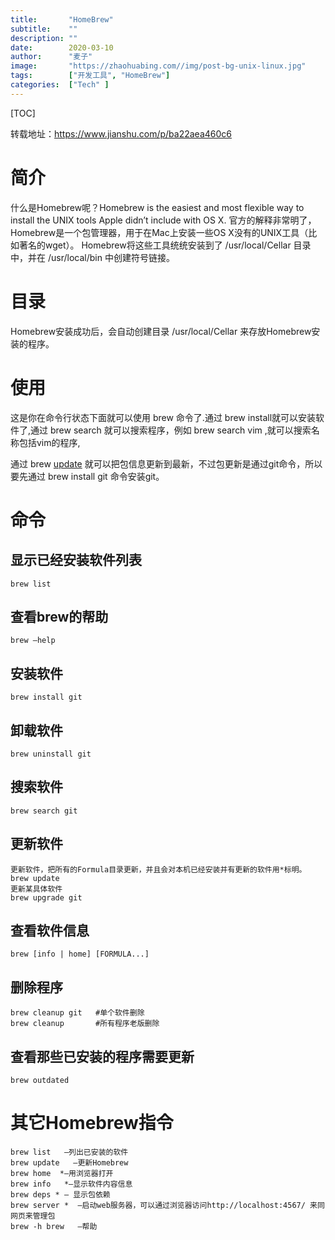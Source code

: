 ```yaml
---
title:       "HomeBrew"
subtitle:    ""
description: ""
date:        2020-03-10
author:      "麦子"
image:       "https://zhaohuabing.com//img/post-bg-unix-linux.jpg"
tags:        ["开发工具", "HomeBrew"]
categories:  ["Tech" ]
---
```


[TOC]

转载地址：https://www.jianshu.com/p/ba22aea460c6

# 简介

什么是Homebrew呢？Homebrew is the easiest and most flexible way to install the UNIX tools Apple didn’t include with OS X. 官方的解释非常明了，Homebrew是一个包管理器，用于在Mac上安装一些OS X没有的UNIX工具（比如著名的wget）。
Homebrew将这些工具统统安装到了 /usr/local/Cellar 目录中，并在 /usr/local/bin 中创建符号链接。

# 目录

Homebrew安装成功后，会自动创建目录 /usr/local/Cellar 来存放Homebrew安装的程序。

# 使用

这是你在命令行状态下面就可以使用 brew 命令了.通过 brew install就可以安装软件了,通过 brew search 就可以搜索程序，例如 brew search vim ,就可以搜索名称包括vim的程序,

通过 brew [update](http://www.osxtoy.com/tag/update/) 就可以把包信息更新到最新，不过包更新是通过git命令，所以要先通过 brew install git 命令安装git。

# 命令

## 显示已经安装软件列表

```shell
brew list 
```

## 查看brew的帮助

```shell
brew –help
```

## 安装软件

```shell
brew install git
```

## 卸载软件

```shell
brew uninstall git
```

## 搜索软件

```shell
brew search git
```

## 更新软件

```shell
更新软件，把所有的Formula目录更新，并且会对本机已经安装并有更新的软件用*标明。
brew update
更新某具体软件
brew upgrade git
```

## 查看软件信息

```shell
brew [info | home] [FORMULA...]
```

## 删除程序

```shell
brew cleanup git   #单个软件删除
brew cleanup       #所有程序老版删除
```

## 查看那些已安装的程序需要更新

```shell
brew outdated
```

# 其它Homebrew指令

```shell
brew list   —列出已安装的软件
brew update   —更新Homebrew
brew home  *—用浏览器打开
brew info   *—显示软件内容信息
brew deps * — 显示包依赖
brew server *  —启动web服务器，可以通过浏览器访问http://localhost:4567/ 来同网页来管理包
brew -h brew   —帮助
```